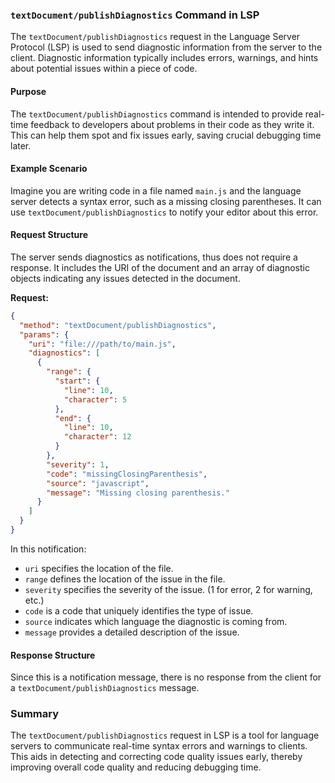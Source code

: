 ### `textDocument/publishDiagnostics` Command in LSP

The `textDocument/publishDiagnostics` request in the Language Server Protocol (LSP) is used to send diagnostic information from the server to the client. Diagnostic information typically includes errors, warnings, and hints about potential issues within a piece of code.

#### Purpose

The `textDocument/publishDiagnostics` command is intended to provide real-time feedback to developers about problems in their code as they write it. This can help them spot and fix issues early, saving crucial debugging time later.

#### Example Scenario

Imagine you are writing code in a file named `main.js` and the language server detects a syntax error, such as a missing closing parentheses. It can use `textDocument/publishDiagnostics` to notify your editor about this error.

#### Request Structure

The server sends diagnostics as notifications, thus does not require a response. It includes the URI of the document and an array of diagnostic objects indicating any issues detected in the document.

**Request:**

```json
{
  "method": "textDocument/publishDiagnostics",
  "params": {
    "uri": "file:///path/to/main.js",
    "diagnostics": [
      {
        "range": {
          "start": {
            "line": 10,
            "character": 5
          },
          "end": {
            "line": 10,
            "character": 12
          }
        },
        "severity": 1,
        "code": "missingClosingParenthesis",
        "source": "javascript",
        "message": "Missing closing parenthesis."
      }
    ]
  }
}
```

In this notification:
- `uri` specifies the location of the file.
- `range` defines the location of the issue in the file.
- `severity` specifies the severity of the issue. (1 for error, 2 for warning, etc.)
- `code` is a code that uniquely identifies the type of issue.
- `source` indicates which language the diagnostic is coming from.
- `message` provides a detailed description of the issue.

#### Response Structure

Since this is a notification message, there is no response from the client for a `textDocument/publishDiagnostics` message.

### Summary

The `textDocument/publishDiagnostics` request in LSP is a tool for language servers to communicate real-time syntax errors and warnings to clients. This aids in detecting and correcting code quality issues early, thereby improving overall code quality and reducing debugging time.